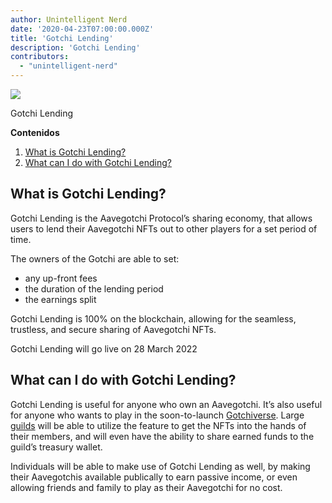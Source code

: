 ```yaml
---
author: Unintelligent Nerd
date: '2020-04-23T07:00:00.000Z'
title: 'Gotchi Lending'
description: 'Gotchi Lending'
contributors:
  - "unintelligent-nerd"
---
```


<div class="headerImageContainer">
<img class="headerImage" src="/gotchi-lending/gotchi-lending.png">
<p class="headerImageText">Gotchi Lending</p>
</div>

<div class="contentsBox">

**Contenidos**

<ol>
<li><a href=#what-is-gotchi-lending->What is Gotchi Lending?</a></li>
<li><a href=#what-can-i-do-with-gotchi-lending->What can I do with Gotchi Lending?</a></li>
</ol>

</div>

## What is Gotchi Lending?

Gotchi Lending is the Aavegotchi Protocol’s sharing economy, that allows users to lend their Aavegotchi NFTs out to other players for a set period of time.

The owners of the Gotchi are able to set:
* any up-front fees
* the duration of the lending period
* the earnings split

Gotchi Lending is 100% on the blockchain, allowing for the seamless, trustless, and secure sharing of Aavegotchi NFTs.

Gotchi Lending will go live on 28 March 2022

## What can I do with Gotchi Lending?

Gotchi Lending is useful for anyone who own an Aavegotchi. It’s also useful for anyone who wants to play in the soon-to-launch [Gotchiverse](/gotchiverse). Large [guilds](/guild) will be able to utilize the feature to get the NFTs into the hands of their members, and will even have the ability to share earned funds to the guild’s treasury wallet.

Individuals will be able to make use of Gotchi Lending as well, by making their Aavegotchis available publically to earn passive income, or even allowing friends and family to play as their Aavegotchi for no cost.